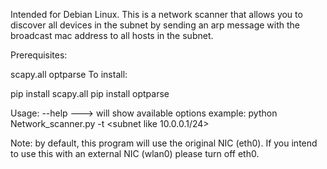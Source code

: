 Intended for Debian Linux. This is a network scanner that allows you to discover all devices in the subnet by sending an arp message with the broadcast mac address to all hosts in the subnet.

Prerequisites:

scapy.all
optparse
To install: 

pip install scapy.all 
pip install optparse

Usage:
--help  ---> will show available options
example: 
python Network_scanner.py -t <subnet like 10.0.0.1/24>

Note:
by default, this program will use the original NIC (eth0). If you intend to use this with an external NIC (wlan0) please turn off eth0.
